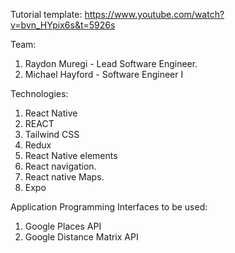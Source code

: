 Tutorial template: https://www.youtube.com/watch?v=bvn_HYpix6s&t=5926s

Team:
1. Raydon Muregi - Lead Software Engineer.
2. Michael Hayford - Software Engineer I

Technologies:
1. React Native
2. REACT
3. Tailwind CSS
4. Redux
5. React Native elements
6. React navigation.
7. React native Maps.
8. Expo

Application Programming Interfaces to be used:
1. Google Places API
2. Google Distance Matrix API